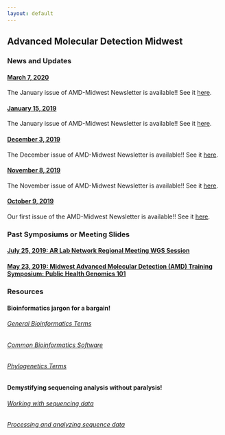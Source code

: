 ```yaml
---
layout: default
---
```


## Advanced Molecular Detection Midwest


### News and Updates
#### [March 7, 2020](#news-and-updates)
The January issue of AMD-Midwest Newsletter is available!! See it [here](https://staph-b.github.io/midwest-region/newsletters/2020-03_newsletter.pdf).
#### [January 15, 2019](#news-and-updates)
The January issue of AMD-Midwest Newsletter is available!! See it [here](https://staph-b.github.io/midwest-region/newsletters/2020-01_newsletter.pdf).
#### [December 3, 2019](#news-and-updates)
The December issue of AMD-Midwest Newsletter is available!! See it [here](https://staph-b.github.io/midwest-region/newsletters/2019-12_newsletter.pdf).
#### [November 8, 2019](#news-and-updates)
The November issue of AMD-Midwest Newsletter is available!! See it [here](https://staph-b.github.io/midwest-region/newsletters/2019-11_newsletter.pdf).
#### [October 9, 2019](#news-and-updates)
Our first issue of the AMD-Midwest Newsletter is available!! See it [here](https://staph-b.github.io/midwest-region/newsletters/2019-10_newsletter.pdf).

### Past Symposiums or Meeting Slides
#### [July 25, 2019: AR Lab Network Regional Meeting WGS Session](https://staph-b.github.io/midwest-region/190725_arln_meeting.html)
#### [May 23, 2019: Midwest Advanced Molecular Detection (AMD) Training Symposium: Public Health Genomics 101](https://staph-b.github.io/midwest-region/190523_AMD_symposium.html)

### Resources

#### Bioinformatics jargon for a bargain!
###### [General Bioinformatics Terms](https://staph-b.github.io/midwest-region/bioinformatics_terms.html)
###### [Common Bioinformatics Software](https://staph-b.github.io/midwest-region/common_progs.html)
###### [Phylogenetics Terms](https://staph-b.github.io/midwest-region/phylo.html)

#### Demystifying sequencing analysis without paralysis!
###### [Working with sequencing data](https://staph-b.github.io/midwest-region/data.html)
###### [Processing and analyzing sequence data](https://staph-b.github.io/midwest-region/analysis.html)
